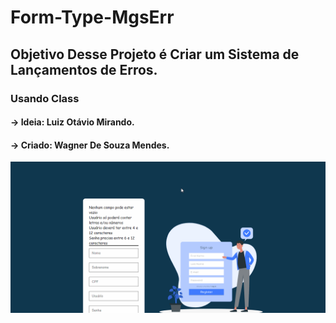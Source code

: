 # Form-Type-MgsErr

## Objetivo Desse Projeto é Criar um Sistema de Lançamentos de Erros.
### Usando Class 
#### -> Ideia: Luiz Otávio Mirando.
#### -> Criado: Wagner De Souza Mendes.

![Exemplo](https://github.com/Vavatrewq/Form-Type-MgsErr/blob/master/src/gif/AnimaçãoFunc.gif)
